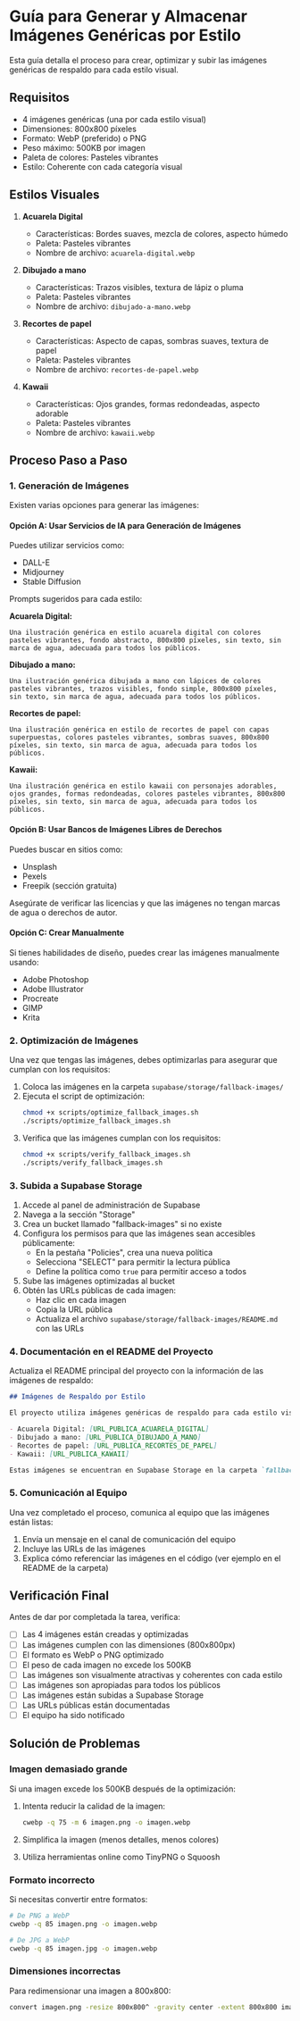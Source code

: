 # Guía para Generar y Almacenar Imágenes Genéricas por Estilo

Esta guía detalla el proceso para crear, optimizar y subir las imágenes genéricas de respaldo para cada estilo visual.

## Requisitos

- 4 imágenes genéricas (una por cada estilo visual)
- Dimensiones: 800x800 píxeles
- Formato: WebP (preferido) o PNG
- Peso máximo: 500KB por imagen
- Paleta de colores: Pasteles vibrantes
- Estilo: Coherente con cada categoría visual

## Estilos Visuales

1. **Acuarela Digital**
   - Características: Bordes suaves, mezcla de colores, aspecto húmedo
   - Paleta: Pasteles vibrantes
   - Nombre de archivo: `acuarela-digital.webp`

2. **Dibujado a mano**
   - Características: Trazos visibles, textura de lápiz o pluma
   - Paleta: Pasteles vibrantes
   - Nombre de archivo: `dibujado-a-mano.webp`

3. **Recortes de papel**
   - Características: Aspecto de capas, sombras suaves, textura de papel
   - Paleta: Pasteles vibrantes
   - Nombre de archivo: `recortes-de-papel.webp`

4. **Kawaii**
   - Características: Ojos grandes, formas redondeadas, aspecto adorable
   - Paleta: Pasteles vibrantes
   - Nombre de archivo: `kawaii.webp`

## Proceso Paso a Paso

### 1. Generación de Imágenes

Existen varias opciones para generar las imágenes:

#### Opción A: Usar Servicios de IA para Generación de Imágenes

Puedes utilizar servicios como:
- DALL-E
- Midjourney
- Stable Diffusion

Prompts sugeridos para cada estilo:

**Acuarela Digital:**
```
Una ilustración genérica en estilo acuarela digital con colores pasteles vibrantes, fondo abstracto, 800x800 píxeles, sin texto, sin marca de agua, adecuada para todos los públicos.
```

**Dibujado a mano:**
```
Una ilustración genérica dibujada a mano con lápices de colores pasteles vibrantes, trazos visibles, fondo simple, 800x800 píxeles, sin texto, sin marca de agua, adecuada para todos los públicos.
```

**Recortes de papel:**
```
Una ilustración genérica en estilo de recortes de papel con capas superpuestas, colores pasteles vibrantes, sombras suaves, 800x800 píxeles, sin texto, sin marca de agua, adecuada para todos los públicos.
```

**Kawaii:**
```
Una ilustración genérica en estilo kawaii con personajes adorables, ojos grandes, formas redondeadas, colores pasteles vibrantes, 800x800 píxeles, sin texto, sin marca de agua, adecuada para todos los públicos.
```

#### Opción B: Usar Bancos de Imágenes Libres de Derechos

Puedes buscar en sitios como:
- Unsplash
- Pexels
- Freepik (sección gratuita)

Asegúrate de verificar las licencias y que las imágenes no tengan marcas de agua o derechos de autor.

#### Opción C: Crear Manualmente

Si tienes habilidades de diseño, puedes crear las imágenes manualmente usando:
- Adobe Photoshop
- Adobe Illustrator
- Procreate
- GIMP
- Krita

### 2. Optimización de Imágenes

Una vez que tengas las imágenes, debes optimizarlas para asegurar que cumplan con los requisitos:

1. Coloca las imágenes en la carpeta `supabase/storage/fallback-images/`
2. Ejecuta el script de optimización:
   ```bash
   chmod +x scripts/optimize_fallback_images.sh
   ./scripts/optimize_fallback_images.sh
   ```
3. Verifica que las imágenes cumplan con los requisitos:
   ```bash
   chmod +x scripts/verify_fallback_images.sh
   ./scripts/verify_fallback_images.sh
   ```

### 3. Subida a Supabase Storage

1. Accede al panel de administración de Supabase
2. Navega a la sección "Storage"
3. Crea un bucket llamado "fallback-images" si no existe
4. Configura los permisos para que las imágenes sean accesibles públicamente:
   - En la pestaña "Policies", crea una nueva política
   - Selecciona "SELECT" para permitir la lectura pública
   - Define la política como `true` para permitir acceso a todos
5. Sube las imágenes optimizadas al bucket
6. Obtén las URLs públicas de cada imagen:
   - Haz clic en cada imagen
   - Copia la URL pública
   - Actualiza el archivo `supabase/storage/fallback-images/README.md` con las URLs

### 4. Documentación en el README del Proyecto

Actualiza el README principal del proyecto con la información de las imágenes de respaldo:

```markdown
## Imágenes de Respaldo por Estilo

El proyecto utiliza imágenes genéricas de respaldo para cada estilo visual cuando falla la generación de variantes personalizadas:

- Acuarela Digital: [URL_PUBLICA_ACUARELA_DIGITAL]
- Dibujado a mano: [URL_PUBLICA_DIBUJADO_A_MANO]
- Recortes de papel: [URL_PUBLICA_RECORTES_DE_PAPEL]
- Kawaii: [URL_PUBLICA_KAWAII]

Estas imágenes se encuentran en Supabase Storage en la carpeta `fallback-images/`.
```

### 5. Comunicación al Equipo

Una vez completado el proceso, comunica al equipo que las imágenes están listas:

1. Envía un mensaje en el canal de comunicación del equipo
2. Incluye las URLs de las imágenes
3. Explica cómo referenciar las imágenes en el código (ver ejemplo en el README de la carpeta)

## Verificación Final

Antes de dar por completada la tarea, verifica:

- [ ] Las 4 imágenes están creadas y optimizadas
- [ ] Las imágenes cumplen con las dimensiones (800x800px)
- [ ] El formato es WebP o PNG optimizado
- [ ] El peso de cada imagen no excede los 500KB
- [ ] Las imágenes son visualmente atractivas y coherentes con cada estilo
- [ ] Las imágenes son apropiadas para todos los públicos
- [ ] Las imágenes están subidas a Supabase Storage
- [ ] Las URLs públicas están documentadas
- [ ] El equipo ha sido notificado

## Solución de Problemas

### Imagen demasiado grande

Si una imagen excede los 500KB después de la optimización:

1. Intenta reducir la calidad de la imagen:
   ```bash
   cwebp -q 75 -m 6 imagen.png -o imagen.webp
   ```

2. Simplifica la imagen (menos detalles, menos colores)

3. Utiliza herramientas online como TinyPNG o Squoosh

### Formato incorrecto

Si necesitas convertir entre formatos:

```bash
# De PNG a WebP
cwebp -q 85 imagen.png -o imagen.webp

# De JPG a WebP
cwebp -q 85 imagen.jpg -o imagen.webp
```

### Dimensiones incorrectas

Para redimensionar una imagen a 800x800:

```bash
convert imagen.png -resize 800x800^ -gravity center -extent 800x800 imagen_resized.png
```

